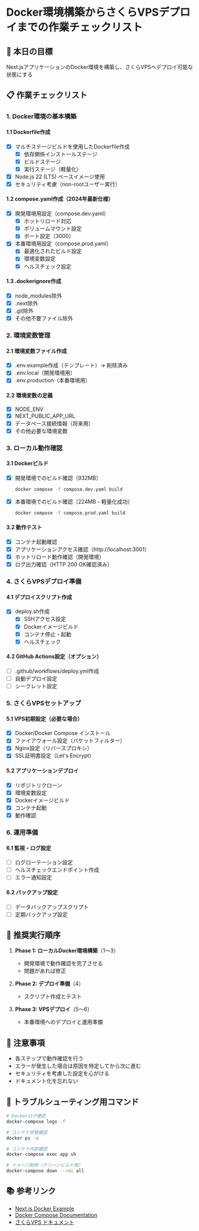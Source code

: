 # Docker環境構築からさくらVPSデプロイまでの作業チェックリスト

## 🎯 本日の目標
Next.jsアプリケーションのDocker環境を構築し、さくらVPSへデプロイ可能な状態にする

## 📋 作業チェックリスト

### 1. Docker環境の基本構築

#### 1.1 Dockerfile作成
- [x] マルチステージビルドを使用したDockerfile作成
  - [x] 依存関係インストールステージ
  - [x] ビルドステージ
  - [x] 実行ステージ（軽量化）
- [x] Node.js 22 (LTS) ベースイメージ使用
- [x] セキュリティ考慮（non-rootユーザー実行）

#### 1.2 compose.yaml作成（2024年最新仕様）
- [x] 開発環境用設定（compose.dev.yaml）
  - [x] ホットリロード対応
  - [x] ボリュームマウント設定
  - [x] ポート設定（3000）
- [x] 本番環境用設定（compose.prod.yaml）
  - [x] 最適化されたビルド設定
  - [x] 環境変数設定
  - [x] ヘルスチェック設定

#### 1.3 .dockerignore作成
- [x] node_modules除外
- [x] .next除外
- [x] .git除外
- [x] その他不要ファイル除外

### 2. 環境変数管理

#### 2.1 環境変数ファイル作成
- [x] .env.example作成（テンプレート）→ 削除済み
- [x] .env.local（開発環境用）
- [x] .env.production（本番環境用）

#### 2.2 環境変数の定義
- [x] NODE_ENV
- [x] NEXT_PUBLIC_APP_URL
- [x] データベース接続情報（将来用）
- [x] その他必要な環境変数

### 3. ローカル動作確認

#### 3.1 Dockerビルド
- [x] 開発環境でのビルド確認（932MB）
  ```bash
  docker compose -f compose.dev.yaml build
  ```
- [x] 本番環境でのビルド確認（224MB - 軽量化成功）
  ```bash
  docker compose -f compose.prod.yaml build
  ```

#### 3.2 動作テスト
- [x] コンテナ起動確認
- [x] アプリケーションアクセス確認（http://localhost:3001）
- [x] ホットリロード動作確認（開発環境）
- [x] ログ出力確認（HTTP 200 OK確認済み）

### 4. さくらVPSデプロイ準備

#### 4.1 デプロイスクリプト作成
- [x] deploy.sh作成
  - [x] SSHアクセス設定
  - [x] Dockerイメージビルド
  - [x] コンテナ停止・起動
  - [x] ヘルスチェック

#### 4.2 GitHub Actions設定（オプション）
- [ ] .github/workflows/deploy.yml作成
- [ ] 自動デプロイ設定
- [ ] シークレット設定

### 5. さくらVPSセットアップ

#### 5.1 VPS初期設定（必要な場合）
- [x] Docker/Docker Compose インストール
- [x] ファイアウォール設定（パケットフィルター）
- [x] Nginx設定（リバースプロキシ）
- [x] SSL証明書設定（Let's Encrypt）

#### 5.2 アプリケーションデプロイ
- [x] リポジトリクローン
- [x] 環境変数設定
- [x] Dockerイメージビルド
- [x] コンテナ起動
- [x] 動作確認

### 6. 運用準備

#### 6.1 監視・ログ設定
- [ ] ログローテーション設定
- [ ] ヘルスチェックエンドポイント作成
- [ ] エラー通知設定

#### 6.2 バックアップ設定
- [ ] データバックアップスクリプト
- [ ] 定期バックアップ設定

## 🚀 推奨実行順序

1. **Phase 1: ローカルDocker環境構築**（1〜3）
   - 開発環境で動作確認を完了させる
   - 問題があれば修正

2. **Phase 2: デプロイ準備**（4）
   - スクリプト作成とテスト

3. **Phase 3: VPSデプロイ**（5〜6）
   - 本番環境へのデプロイと運用準備

## 📝 注意事項

- 各ステップで動作確認を行う
- エラーが発生した場合は原因を特定してから次に進む
- セキュリティを考慮した設定を心がける
- ドキュメント化を忘れない

## 🔧 トラブルシューティング用コマンド

```bash
# Dockerログ確認
docker-compose logs -f

# コンテナ状態確認
docker ps -a

# コンテナ内部確認
docker-compose exec app sh

# イメージ削除（クリーンビルド用）
docker-compose down --rmi all
```

## 📚 参考リンク

- [Next.js Docker Example](https://github.com/vercel/next.js/tree/canary/examples/with-docker)
- [Docker Compose Documentation](https://docs.docker.com/compose/)
- [さくらVPS ドキュメント](https://manual.sakura.ad.jp/vps/)